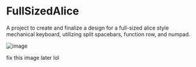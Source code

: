 # FullSizedAlice
A project to create and finalize a design for a full-sized alice style mechanical keyboard, utilizing split spacebars, function row, and numpad.



![image](https://github.com/ToucanLog/FullSizedAlice/assets/133306284/d1d9089b-24c1-4ce5-b2bd-639d14bef1f0)

fix this image later lol

